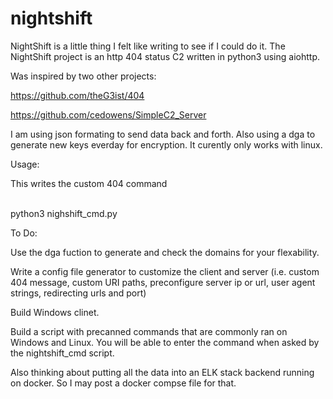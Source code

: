 # nightshift

NightShift is a little thing I felt like writing to see if I could do it. The NightShift project is an http 404 status C2 written in python3 using aiohttp.

Was inspired by two other projects:

https://github.com/theG3ist/404

https://github.com/cedowens/SimpleC2_Server

I am using json formating to send data back and forth. Also using a dga to generate new keys everday for encryption. It curently only works with linux.

Usage:
<p>This writes the custom 404 command</p><br>
python3 nighshift_cmd.py

To Do:

Use the dga fuction to generate and check the domains for your flexability.

Write a config file generator to customize the client and server (i.e. custom 404 message, custom URI paths, preconfigure server ip or url, user agent strings, redirecting urls and port)

Build Windows clinet.

Build a script with precanned commands that are commonly ran on Windows and Linux. You will be able to enter the command when asked by the nightshift_cmd script.

Also thinking about putting all the data into an ELK stack backend running on docker. So I may post a docker compse file for that.

